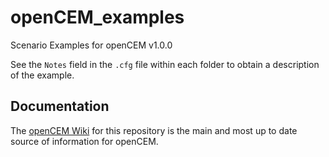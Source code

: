 # openCEM_examples
Scenario Examples for openCEM v1.0.0

See the `Notes` field in the `.cfg` file within each folder to obtain a description of the example.

## Documentation
The [openCEM Wiki](https://github.com/openCEMorg/openCEM/wiki) for this repository is the main and most up
to date source of information for openCEM.

